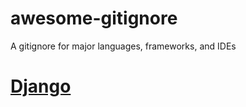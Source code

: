 # awesome-gitignore
A gitignore for major languages, frameworks, and IDEs

# [Django](.gitignore-django)
